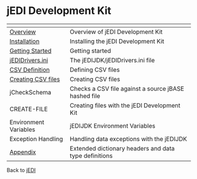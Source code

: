 # jEDI Development Kit

<PageHeader />

| <!----> | <!----> |
| --- | --- |
| [Overview](./overview/README.md)                | Overview of jEDI Development Kit                      |
| [Installation](./installation/README.md)        | Installing the jEDI Development Kit                   |
| [Getting Started](./getting-started/README.md)  | Getting started                                       |
| [jEDIDrivers.ini](./jedidrivers/README.md)      | The jEDIJDK/jEDIDrivers.ini file                      |
| [CSV Definition](./csv-definition/README.md)    | Defining CSV files                                    |
| [Creating CSV files](./csv-creation/README.md)  | Creating CSV files                                    |
| jCheckSchema                                    | Checks a CSV file against a source jBASE hashed file  |
| CREATE-FILE                                     | Creating files with the jEDI Development Kit          |
| Environment Variables                           | jEDIJDK Environment Variables                         |
| Exception Handling                              | Handling data exceptions with the jEDIJDK             |
| [Appendix](./extended-dictionary/README.md)     | Extended dictionary headers and data type definitions |

Back to [jEDI](./../jedi-development-kit/README.md)

<PageFooter />

